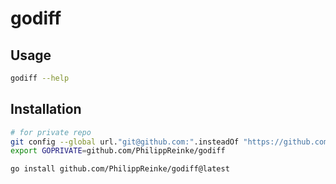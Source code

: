 # godiff

## Usage

```sh
godiff --help
```

## Installation

```sh
# for private repo
git config --global url."git@github.com:".insteadOf "https://github.com/"
export GOPRIVATE=github.com/PhilippReinke/godiff

go install github.com/PhilippReinke/godiff@latest
```
